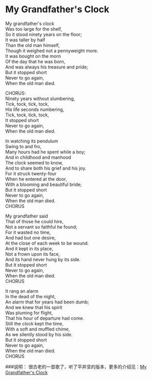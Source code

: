My Grandfather's Clock
======================

My grandfather's clock  
Was too large for the shelf,  
So it stood ninety years on the floor;  
It was taller by half  
Than the old man himself,  
Though it weighed not a pennyweight more.  
It was bought on the morn  
Of the day that he was born,  
And was always his treasure and pride;  
But it stopped short  
Never to go again,  
When the old man died.

CHORUS:  
Ninety years without slumbering,  
Tick, tock, tick, tock,  
His life seconds numbering,  
Tick, tock, tick, tock,  
It stopped short  
Never to go again,  
When the old man died.

In watching its pendulum  
Swing to and fro,  
Many hours had he spent while a boy;  
And in childhood and manhood  
The clock seemed to know,  
And to share both his grief and his joy.  
For it struck twenty-four  
When he entered at the door,  
With a blooming and beautiful bride;  
But it stopped short  
Never to go again,  
When the old man died.  
CHORUS

My grandfather said  
That of those he could hire,  
Not a servant so faithful he found;  
For it wasted no time,  
And had but one desire,  
At the close of each week to be wound.  
And it kept in its place,  
Not a frown upon its face,  
And its hand never hung by its side.  
But it stopped short  
Never to go again,  
When the old man died.  
CHORUS

It rang an alarm  
In the dead of the night,  
An alarm that for years had been dumb;  
And we knew that his spirit  
Was pluming for flight,  
That his hour of departure had come.  
Still the clock kept the time,  
With a soft and muffled chime,  
As we silently stood by his side.  
But it stopped short  
Never to go again,  
When the old man died.  
CHORUS

###说明：
很古老的一首歌了，听了平井坚的版本，更多的介绍见：[My Grandfather's Clock](http://zh.wikipedia.org/wiki/%E7%88%BA%E7%88%BA%E7%9A%84%E5%8F%A4%E8%80%81%E5%A4%A7%E9%90%98)